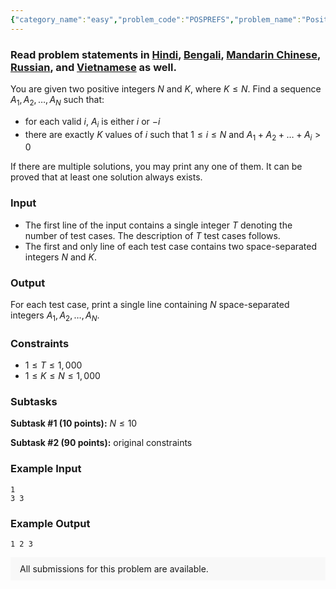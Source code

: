 ```yaml
---
{"category_name":"easy","problem_code":"POSPREFS","problem_name":"Positive Prefixes","problemComponents":{"constraints":"","constraintsState":false,"subtasks":"","subtasksState":false,"inputFormat":"","inputFormatState":false,"outputFormat":"","outputFormatState":false,"sampleTestCases":{"0":{"id":1,"input":"1\r\n3 3","output":"1 2 3","explanation":"","isDeleted":false}}},"video_editorial_url":"https://youtu.be/z3X4HWmmwgg","languages_supported":{"0":"CPP14","1":"C","2":"JAVA","3":"PYTH 3.6","4":"CPP17","5":"PYTH","6":"PYP3","7":"CS2","8":"ADA","9":"PYPY","10":"TEXT","11":"PAS fpc","12":"NODEJS","13":"RUBY","14":"PHP","15":"GO","16":"HASK","17":"TCL","18":"PERL","19":"SCALA","20":"LUA","21":"kotlin","22":"BASH","23":"JS","24":"LISP sbcl","25":"rust","26":"PAS gpc","27":"BF","28":"CLOJ","29":"R","30":"D","31":"CAML","32":"FORT","33":"ASM","34":"swift","35":"FS","36":"WSPC","37":"LISP clisp","38":"SQL","39":"SCM guile","40":"PERL6","41":"ERL","42":"CLPS","43":"ICK","44":"NICE","45":"PRLG","46":"ICON","47":"COB","48":"SCM chicken","49":"PIKE","50":"SCM qobi","51":"ST","52":"SQLQ","53":"NEM"},"max_timelimit":1,"source_sizelimit":50000,"problem_author":"ildar_adm","problem_tester":"","date_added":"2-12-2020","tags":{"0":"constructive","1":"dec20","2":"easy","3":"ildar_adm"},"problem_difficulty_level":"Easy","best_tag":"","editorial_url":"https://discuss.codechef.com/problems/POSPREFS","time":{"view_start_date":1104528600,"submit_start_date":1104528600,"visible_start_date":1104528600,"end_date":1735669800},"is_direct_submittable":false,"problemDiscussURL":"https://discuss.codechef.com/search?q=POSPREFS","is_proctored":false,"visitedContests":{},"layout":"problem"}
---
```

### Read problem statements in [Hindi](https://www.codechef.com/download/translated/DEC20/hindi/POSPREFS.pdf), [Bengali](https://www.codechef.com/download/translated/DEC20/bengali/POSPREFS.pdf), [Mandarin Chinese](https://www.codechef.com/download/translated/DEC20/mandarin/POSPREFS.pdf), [Russian](https://www.codechef.com/download/translated/DEC20/russian/POSPREFS.pdf), and [Vietnamese](https://www.codechef.com/download/translated/DEC20/vietnamese/POSPREFS.pdf) as well.

You are given two positive integers $N$ and $K$, where $K \le N$. Find a sequence $A_1, A_2, \ldots, A_N$ such that:
- for each valid $i$, $A_i$ is either $i$ or $-i$
- there are exactly $K$ values of $i$ such that $1 \le i \le N$ and $A_1 + A_2 + \ldots + A_i \gt 0$

If there are multiple solutions, you may print any one of them. It can be proved that at least one solution always exists.

### Input
- The first line of the input contains a single integer $T$ denoting the number of test cases. The description of $T$ test cases follows.
- The first and only line of each test case contains two space-separated integers $N$ and $K$.

### Output
For each test case, print a single line containing $N$ space-separated integers $A_1, A_2, \ldots, A_N$.

### Constraints
- $1 \le T \le 1,000$
- $1 \le K \le N \le 1,000$

### Subtasks
**Subtask #1 (10 points):** $N \le 10$

**Subtask #2 (90 points):** original constraints

### Example Input
```
1
3 3
```

### Example Output
```
1 2 3
```

<aside style='background: #f8f8f8;padding: 10px 15px;'><div>All submissions for this problem are available.</div></aside>